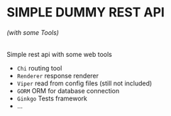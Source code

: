 # SIMPLE DUMMY REST API 
###### *(with some Tools)*

Simple rest api with some web tools

- `Chi` routing tool
- `Renderer` response renderer
- `Viper` read from config files (still not included)
- `GORM` ORM for database connection
- `Ginkgo` Tests framework
- ...
